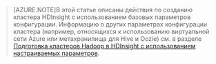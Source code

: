 
> [AZURE.NOTE]В этой статье описаны действия по созданию кластера HDInsight с использованием базовых параметров конфигурации. Информацию о других параметрах конфигурации кластера (например, относящихся к использованию виртуальной сети Azure или метахранилища для Hive и Oozie) см. в разделе [Подготовка кластеров Hadoop в HDInsight с использованием настраиваемых параметров](../articles/hdinsight/hdinsight-provision-clusters.md).

<!---HONumber=58_postMigration-->
